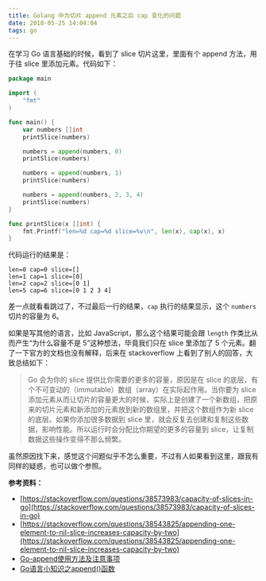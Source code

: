 ```yaml
---
title: Golang 中为切片 append 元素之后 cap 变化的问题
date: 2018-05-25 14:04:04
tags: go
---
```

在学习 Go 语言基础的时候，看到了 slice 切片这里，里面有个 append 方法，用于往 slice 里添加元素。代码如下：

```go
package main

import (
    "fmt"
)

func main() {
    var numbers []int
    printSlice(numbers)

    numbers = append(numbers, 0)
    printSlice(numbers)

    numbers = append(numbers, 1)
    printSlice(numbers)

    numbers = append(numbers, 2, 3, 4)
    printSlice(numbers)
}

func printSlice(x []int) {
    fmt.Printf("len=%d cap=%d slice=%v\n", len(x), cap(x), x)
}
```

代码运行的结果是：

```shell
len=0 cap=0 slice=[]
len=1 cap=1 slice=[0]
len=2 cap=2 slice=[0 1]
len=5 cap=6 slice=[0 1 2 3 4]
```

差一点就看看跳过了，不过最后一行的结果，`cap` 执行的结果显示，这个 `numbers` 切片的容量为 6。

如果是写其他的语言，比如 JavaScript，那么这个结果可能会跟 `length` 作类比从而产生“为什么容量不是 5”这种想法，毕竟我们只在 slice 里添加了 5 个元素。翻了一下官方的文档也没有解释，后来在 stackoverflow 上看到了别人的回答，大致总结如下：

> Go 会为你的 slice 提供比你需要的更多的容量，原因是在 slice 的底层，有个不可变动的（immutable）数组（array）在实际起作用。当你要为 slice 添加元素从而让切片的容量更大的时候，实际上是创建了一个新数组，把原来的切片元素和新添加的元素放到新的数组里，并把这个数组作为新 slice 的底层。如果你添加很多数据到 slice 里，就会反复去创建和复制这些数据，影响性能。所以运行时会分配比你期望的更多的容量到 slice，让复制数据这些操作变得不那么频繁。

虽然原因找下来，感觉这个问题似乎不怎么重要，不过有人如果看到这里，跟我有同样的疑惑，也可以做个参照。

**参考资料：**

- [https://stackoverflow.com/questions/38573983/capacity-of-slices-in-go](https://stackoverflow.com/questions/38573983/capacity-of-slices-in-go)
- [https://stackoverflow.com/questions/38543825/appending-one-element-to-nil-slice-increases-capacity-by-two](https://stackoverflow.com/questions/38543825/appending-one-element-to-nil-slice-increases-capacity-by-two)
- [Go-append使用方法及注意事项](https://blog.csdn.net/a_flying_bird/article/details/54428546)
- [Go语言小知识之append()函数](https://blog.csdn.net/zxhoo/article/details/70159926)